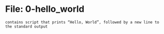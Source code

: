 # File: 0-hello_world
	contains script that prints “Hello, World”, followed by a new line to the standard output
